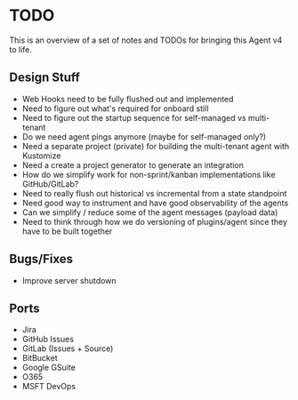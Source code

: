 # TODO

This is an overview of a set of notes and TODOs for bringing this Agent v4 to life.

## Design Stuff

- Web Hooks need to be fully flushed out and implemented
- Need to figure out what's required for onboard still
- Need to figure out the startup sequence for self-managed vs multi-tenant
- Do we need agent pings anymore (maybe for self-managed only?)
- Need a separate project (private) for building the multi-tenant agent with Kustomize
- Need a create a project generator to generate an integration
- How do we simplify work for non-sprint/kanban implementations like GitHub/GitLab?
- Need to really flush out historical vs incremental from a state standpoint
- Need good way to instrument and have good observability of the agents
- Can we simplify / reduce some of the agent messages (payload data)
- Need to think through how we do versioning of plugins/agent since they have to be built together

## Bugs/Fixes

- Improve server shutdown

## Ports

- Jira
- GitHub Issues
- GitLab (Issues + Source)
- BitBucket
- Google GSuite
- O365
- MSFT DevOps
